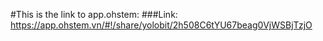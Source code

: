 #This is the link to app.ohstem: 
###Link: https://app.ohstem.vn/#!/share/yolobit/2h508C6tYU67beag0VjWSBjTzjO
